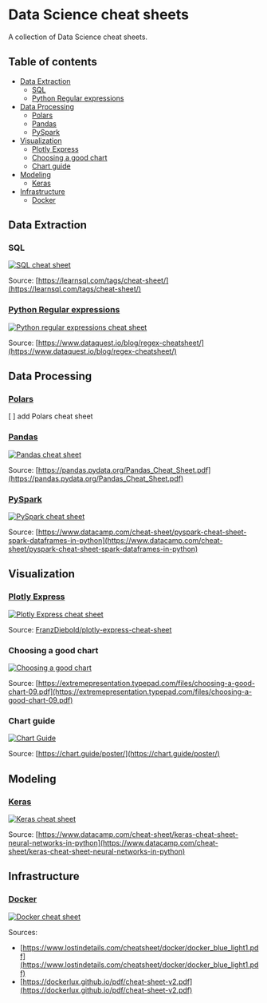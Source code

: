 # Data Science cheat sheets

A collection of Data Science cheat sheets.

## Table of contents

- [Data Extraction](#data-extraction)
  - [SQL](#sql)
  - [Python Regular expressions](#python-regular-expressions)
- [Data Processing](#data-processing)
  - [Polars](#polars)
  - [Pandas](#pandas)
  - [PySpark](#pyspark)
- [Visualization](#visualization)
  - [Plotly Express](#plotly-express)
  - [Choosing a good chart](#choosing-a-good-chart)
  - [Chart guide](#chart-guide)
- [Modeling](#modeling)
  - [Keras](#keras)
- [Infrastructure](#infrastructure)
  - [Docker](#docker)

## Data Extraction

### SQL

[![SQL cheat sheet](images/sql-cheat-sheet.png)](cheat-sheets/sql-cheat-sheet.pdf)

Source: [https://learnsql.com/tags/cheat-sheet/](https://learnsql.com/tags/cheat-sheet/)

### [Python Regular expressions](https://docs.python.org/3/library/re.html)

[![Python regular expressions cheat sheet](images/Python-regular-expressions-cheat-sheet.png)](cheat-sheets/Python-regular-expressions-cheat-sheet.pdf)

Source: [https://www.dataquest.io/blog/regex-cheatsheet/](https://www.dataquest.io/blog/regex-cheatsheet/)

## Data Processing

### [Polars](https://www.pola.rs/)

[ ] add Polars cheat sheet

### [Pandas](https://pandas.pydata.org/)

[![Pandas cheat sheet](images/Pandas-cheat-sheet.png)](cheat-sheets/Pandas-cheat-sheet.pdf)

Source: [https://pandas.pydata.org/Pandas_Cheat_Sheet.pdf](https://pandas.pydata.org/Pandas_Cheat_Sheet.pdf)

### [PySpark](https://spark.apache.org/docs/latest/api/python/)

[![PySpark cheat sheet](images/PySpark-cheat-sheet.png)](cheat-sheets/PySpark-cheat-sheet.pdf)

Source: [https://www.datacamp.com/cheat-sheet/pyspark-cheat-sheet-spark-dataframes-in-python](https://www.datacamp.com/cheat-sheet/pyspark-cheat-sheet-spark-dataframes-in-python)

## Visualization

### [Plotly Express](https://plotly.com/python/plotly-express/)

[![Plotly Express cheat sheet](https://franzdiebold.github.io/plotly-express-cheat-sheet/Plotly_Express_cheat_sheet.png)](https://franzdiebold.github.io/plotly-express-cheat-sheet/Plotly_Express_cheat_sheet.pdf)

Source: [FranzDiebold/plotly-express-cheat-sheet](https://github.com/FranzDiebold/plotly-express-cheat-sheet)

### Choosing a good chart

[![Choosing a good chart](images/choosing-a-good-chart.png)](cheat-sheets/choosing-a-good-chart.pdf)

Source: [https://extremepresentation.typepad.com/files/choosing-a-good-chart-09.pdf](https://extremepresentation.typepad.com/files/choosing-a-good-chart-09.pdf)

### Chart guide

[![Chart Guide](images/ChartGuide.png)](cheat-sheets/ChartGuide.pdf)

Source: [https://chart.guide/poster/](https://chart.guide/poster/)

## Modeling

### [Keras](https://keras.io/)

[![Keras cheat sheet](images/Keras-cheat-sheet.png)](cheat-sheets/Keras-cheat-sheet.pdf)

Source: [https://www.datacamp.com/cheat-sheet/keras-cheat-sheet-neural-networks-in-python](https://www.datacamp.com/cheat-sheet/keras-cheat-sheet-neural-networks-in-python)

## Infrastructure

### [Docker](https://www.docker.com/)

[![Docker cheat sheet](images/Docker-cheat-sheet.png)](cheat-sheets/Docker-cheat-sheet.pdf)

Sources:

- [https://www.lostindetails.com/cheatsheet/docker/docker_blue_light1.pdf](https://www.lostindetails.com/cheatsheet/docker/docker_blue_light1.pdf)
- [https://dockerlux.github.io/pdf/cheat-sheet-v2.pdf](https://dockerlux.github.io/pdf/cheat-sheet-v2.pdf)
